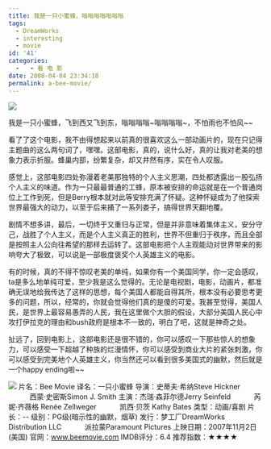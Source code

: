 ```yaml
---
title: 我是一只小蜜蜂，嗡嗡嗡嗡嗡嗡嗡
tags:
  - DreamWorks
  - interesting
  - movie
id: '41'
categories:
  -   - 看 电 影
date: 2008-04-04 23:34:18
permalink: a-bee-movie/
---
```


[![](http://lh4.google.com/TangChao.ZJU/R_ZLYGLV6EI/AAAAAAAAAP4/48Y6yL07fqc/s144/bee.jpg)](http://picasaweb.google.com/TangChao.ZJU/nLWIF/photo#5185414898310834242)

我是一只小蜜蜂，飞到西又飞到东，嗡嗡嗡嗡~嗡嗡嗡嗡~，不怕雨也不怕风~~

看了了这个电影，我不由得想起来以前真的很喜欢这么一部动画片的，现在只记得主题曲的这么两句词了，嘿嘿。这部电影，真的，说什么好，真的让我对老美的想象力表示折服。蜂巢内部，纷繁复杂，却又井然有序，实在令人叹服。

感觉上，这部电影四处弥漫着老美那独特的个人主义思潮，四处都透露出一股弘扬个人主义的味道。作为一只最最普通的工蜂，原本被安排的命运就是在一个普通岗位上工作到死，但是Berry根本就对此等安排充满了怀疑。这种怀疑成为了他探索世界最强大的动力，以至于后来捅了一系列娄子，搞得世界天翻地覆。

剧情不想多讲，最后，一切终于又重归与正常，但是并非意味着集体主义，安分守己，战胜了个人主义，而是个人主义真正的胜利，世界不但重归于秩序，而且全部是按照主人公向往希望的那样去运转了。这部电影把个人主观能动对世界带来的影响夸大了极致，可以说是一部极度褒奖个人英雄主义的电影。

有的时候，真的不得不惊叹老美的单纯，如果你有一个美国同学，你一定会感叹，ta是多么地单纯可爱，至少我是这么觉得的。无论是电视剧，电影，动画片，都准确无误地给我传达了这样的思想，每个美国人都能自得其所，根本没有必要思考更多的问题，所以，经常的，你就会觉得他们真的是傻的可爱。我甚至觉得，美国人民，是世界上最容易愚弄的人民，我在这里做个大胆的假设，大部分美国人民心中攻打伊拉克的理由和bush政府是根本不一致的，明白了吧，这就是神奇之处。

扯远了，回到电影上，这部电影还是很不错的，你可以感叹一下那些惊人的想象力，可以感受一下超越了种族的烂漫情怀，你可以感受到商业大片的紧张刺激，你可以感受到完美地个人英雄主义，你当然还可以看到很多美国式的幽默，然后就是一个happy ending啦~~
<!-- more -->
[![](http://lh4.google.com/TangChao.ZJU/R_ZLYGLV6FI/AAAAAAAAAQA/fyUJ63xKLf0/s400/BeeMovie.jpg)](http://picasaweb.google.com/TangChao.ZJU/nLWIF/photo#5185414898310834258)
片名：Bee Movie
译名：一只小蜜蜂
导演：史蒂夫·希纳Steve Hickner
　　　西蒙·史密斯Simon J. Smith
主演：杰瑞·森菲尔德Jerry Seinfeld
　　　芮妮·齐薇格 Renée Zellweger
　　　凯西·贝茨 Kathy Bates
类型：动画/喜剧
片长：--
级别：PG级(暗示性的幽默，烟草)
发行：梦工厂DreamWorks Distribution LLC
　　　派拉蒙Paramount Pictures
上映日期：2007年11月2日(美国)
官网：www.beemovie.com
IMDB评分：6.4
推荐指数：★★★★